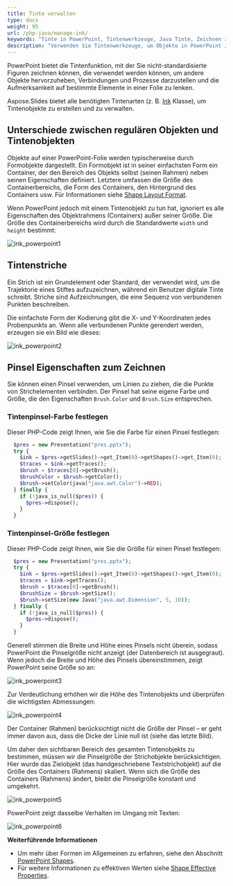 ```yaml
---
title: Tinte verwalten
type: docs
weight: 95
url: /php-java/manage-ink/
keywords: "Tinte in PowerPoint, Tintenwerkzeuge, Java Tinte, Zeichnen in PowerPoint, PowerPoint-Präsentation, Java, Aspose.Slides für PHP über Java"
description: "Verwenden Sie Tintenwerkzeuge, um Objekte in PowerPoint Java zu zeichnen"
---
```


PowerPoint bietet die Tintenfunktion, mit der Sie nicht-standardisierte Figuren zeichnen können, die verwendet werden können, um andere Objekte hervorzuheben, Verbindungen und Prozesse darzustellen und die Aufmerksamkeit auf bestimmte Elemente in einer Folie zu lenken.

Aspose.Slides bietet alle benötigten Tintenarten (z. B. [Ink](https://reference.aspose.com/slides/php-java/aspose.slides/ink/) Klasse), um Tintenobjekte zu erstellen und zu verwalten.

## **Unterschiede zwischen regulären Objekten und Tintenobjekten**

Objekte auf einer PowerPoint-Folie werden typischerweise durch Formobjekte dargestellt. Ein Formobjekt ist in seiner einfachsten Form ein Container, der den Bereich des Objekts selbst (seinen Rahmen) neben seinen Eigenschaften definiert. Letztere umfassen die Größe des Containerbereichs, die Form des Containers, den Hintergrund des Containers usw. Für Informationen siehe [Shape Layout Format](https://docs.aspose.com/slides/php-java/shape-manipulations/#access-layout-formats-for-shape).

Wenn PowerPoint jedoch mit einem Tintenobjekt zu tun hat, ignoriert es alle Eigenschaften des Objektrahmens (Containers) außer seiner Größe. Die Größe des Containerbereichs wird durch die Standardwerte `width` und `height` bestimmt:

![ink_powerpoint1](ink_powerpoint1.png)

## **Tintenstriche**

Ein Strich ist ein Grundelement oder Standard, der verwendet wird, um die Trajektorie eines Stiftes aufzuzeichnen, während ein Benutzer digitale Tinte schreibt. Striche sind Aufzeichnungen, die eine Sequenz von verbundenen Punkten beschreiben.

Die einfachste Form der Kodierung gibt die X- und Y-Koordinaten jedes Probenpunkts an. Wenn alle verbundenen Punkte gerendert werden, erzeugen sie ein Bild wie dieses:

![ink_powerpoint2](ink_powerpoint2.png)

## Pinsel Eigenschaften zum Zeichnen

Sie können einen Pinsel verwenden, um Linien zu ziehen, die die Punkte von Strichelementen verbinden. Der Pinsel hat seine eigene Farbe und Größe, die den Eigenschaften `Brush.Color` und `Brush.Size` entsprechen.

### **Tintenpinsel-Farbe festlegen**

Dieser PHP-Code zeigt Ihnen, wie Sie die Farbe für einen Pinsel festlegen:

```php
  $pres = new Presentation("pres.pptx");
  try {
    $ink = $pres->getSlides()->get_Item(0)->getShapes()->get_Item(0);
    $traces = $ink->getTraces();
    $brush = $traces[0]->getBrush();
    $brushColor = $brush->getColor();
    $brush->setColor(java("java.awt.Color")->RED);
  } finally {
    if (!java_is_null($pres)) {
      $pres->dispose();
    }
  }
```

### **Tintenpinsel-Größe festlegen**

Dieser PHP-Code zeigt Ihnen, wie Sie die Größe für einen Pinsel festlegen:

```php
  $pres = new Presentation("pres.pptx");
  try {
    $ink = $pres->getSlides()->get_Item(0)->getShapes()->get_Item(0);
    $traces = $ink->getTraces();
    $brush = $traces[0]->getBrush();
    $brushSize = $brush->getSize();
    $brush->setSize(new Java("java.awt.Dimension", 5, 10));
  } finally {
    if (!java_is_null($pres)) {
      $pres->dispose();
    }
  }
```

Generell stimmen die Breite und Höhe eines Pinsels nicht überein, sodass PowerPoint die Pinselgröße nicht anzeigt (der Datenbereich ist ausgegraut). Wenn jedoch die Breite und Höhe des Pinsels übereinstimmen, zeigt PowerPoint seine Größe so an:

![ink_powerpoint3](ink_powerpoint3.png)

Zur Verdeutlichung erhöhen wir die Höhe des Tintenobjekts und überprüfen die wichtigsten Abmessungen:

![ink_powerpoint4](ink_powerpoint4.png)

Der Container (Rahmen) berücksichtigt nicht die Größe der Pinsel – er geht immer davon aus, dass die Dicke der Linie null ist (siehe das letzte Bild).

Um daher den sichtbaren Bereich des gesamten Tintenobjekts zu bestimmen, müssen wir die Pinselgröße der Strichobjekte berücksichtigen. Hier wurde das Zielobjekt (das handgeschriebene Textstrichobjekt) auf die Größe des Containers (Rahmens) skaliert. Wenn sich die Größe des Containers (Rahmens) ändert, bleibt die Pinselgröße konstant und umgekehrt.

![ink_powerpoint5](ink_powerpoint5.png)

PowerPoint zeigt dasselbe Verhalten im Umgang mit Texten:

![ink_powerpoint6](ink_powerpoint6.png)

**Weiterführende Informationen**

* Um mehr über Formen im Allgemeinen zu erfahren, siehe den Abschnitt [PowerPoint Shapes](https://docs.aspose.com/slides/php-java/powerpoint-shapes/).
* Für weitere Informationen zu effektiven Werten siehe [Shape Effective Properties](https://docs.aspose.com/slides/php-java/shape-effective-properties/#getting-effective-font-height-value).
